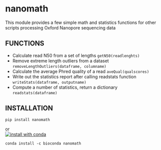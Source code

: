# nanomath
This module provides a few simple math and statistics functions for other scripts processing Oxford Nanopore sequencing data


## FUNCTIONS
* Calculate read N50 from a set of lengths `getN50(readlenghts)`  
* Remove extreme length outliers from a dataset `removeLengthOutliers(dataframe, columname)`  
* Calculate the average Phred quality of a read `aveQual(qualscores)`  
* Write out the statistics report after calling readstats function `writeStats(dataframe, outputname)`  
* Compute a number of statistics, return a dictionary `readstats(dataframe)`  


## INSTALLATION
```bash
pip install nanomath
```
or  
[![install with conda](https://anaconda.org/bioconda/nanomath/badges/installer/conda.svg)](https://anaconda.org/bioconda/nanomath)
```
conda install -c bioconda nanomath
```
